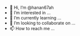 - 👋 Hi, I’m @hanan67ah
- 👀 I’m interested in ...
- 🌱 I’m currently learning ...
- 💞️ I’m looking to collaborate on ...
- 📫 How to reach me ...

<!---
hanan67ah/hanan67ah is a ✨ special ✨ repository because its `README.md` (this file) appears on your GitHub profile.
You can click the Preview link to take a look at your changes.
--->
